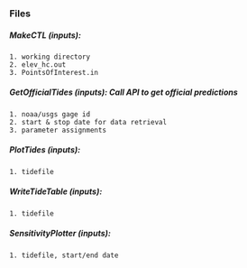 ### Files

##### MakeCTL (inputs): 
    1. working directory
    2. elev_hc.out
    3. PointsOfInterest.in


##### GetOfficialTides (inputs): Call API to get official predictions
    1. noaa/usgs gage id
    2. start & stop date for data retrieval
    3. parameter assignments


##### PlotTides (inputs): 
    1. tidefile


##### WriteTideTable (inputs): 
    1. tidefile

##### SensitivityPlotter (inputs): 
    1. tidefile, start/end date    